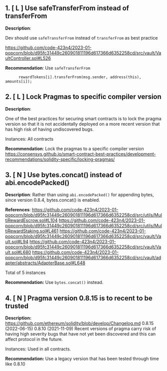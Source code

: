 ## 1. [ L ] Use safeTransferFrom instead of transferFrom

**Description**:

Dev should use `safeTransferFrom` instead of `transferFrom` as best practice

https://github.com/code-423n4/2023-01-popcorn/blob/d95fc31449c260901811196d617366d6352258cd/src/vault/VaultController.sol#L526

**Recommendation**:
Use `safeTransferFrom`

```solidity
      rewardTokens[i].transferFrom(msg.sender, address(this), amounts[i]);
```

## 2. [ L ] Lock Pragmas to specific compiler version

**Description**:

One of the best practices for securing smart contracts is to lock the pragma version so that it is not accidentally deployed on a more recent version that has high risk of having undiscovered bugs.

Instances: All contracts

**Recommendation**:
Lock the pragmas to a specific compiler version
https://consensys.github.io/smart-contract-best-practices/development-recommendations/solidity-specific/locking-pragmas/

## 3. [ N ] Use bytes.concat() instead of abi.encodePacked()

**Description**:
Rather than using `abi.encodePacked()` for appending bytes, since version 0.8.4, bytes.concat() is enabled.

**References**:
https://github.com/code-423n4/2023-01-popcorn/blob/d95fc31449c260901811196d617366d6352258cd/src/utils/MultiRewardEscrow.sol#L104
https://github.com/code-423n4/2023-01-popcorn/blob/d95fc31449c260901811196d617366d6352258cd/src/utils/MultiRewardStaking.sol#L461
https://github.com/code-423n4/2023-01-popcorn/blob/d95fc31449c260901811196d617366d6352258cd/src/vault/Vault.sol#L94
https://github.com/code-423n4/2023-01-popcorn/blob/d95fc31449c260901811196d617366d6352258cd/src/vault/Vault.sol#L680
https://github.com/code-423n4/2023-01-popcorn/blob/d95fc31449c260901811196d617366d6352258cd/src/vault/adapter/abstracts/AdapterBase.sol#L648

Total of 5 instances

**Recommendation:**
Use `bytes.concat()` instead.

## 4. [ N ]  Pragma version 0.8.15 is to recent to be trusted

**Description:**
https://github.com/ethereum/solidity/blob/develop/Changelog.md
0.8.15 (2022-06-15)
0.8.10 (2021-11-09)
Recent versions of pragma carry risk of having high severity bugs that have not yet been discovered and this can affect protocol in the future.

Instances: Used in all contracts.

**Recommendation:**
Use a legacy version that has been tested through time like 0.8.10